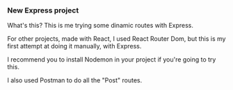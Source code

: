 ### New Express project

What's this? This is me trying some dinamic routes with Express. 

For other projects, made with React, I used React Router Dom, but this is my first attempt at doing it manually, with Express. 

I recommend you to install Nodemon in your project if you're going to try this. 

I also used Postman to do all the "Post" routes. 